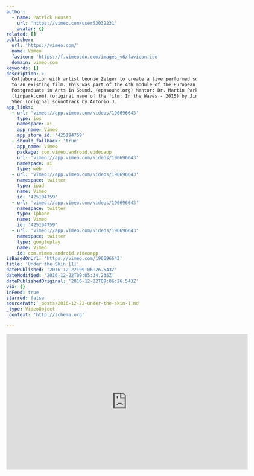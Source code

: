 ```yaml
---
author:
  - name: Patrick Housen
    url: 'https://vimeo.com/user53032231'
    avatar: {}
related: []
publisher:
  url: 'https://vimeo.com/'
  name: Vimeo
  favicon: 'https://f.vimeocdn.com/images_v6/favicon.ico'
  domain: vimeo.com
keywords: []
description: >-
  Collaboration with artist Léonie Zelger to create a live performed soundtrack
  to an existing film. This was part of the 4th module of the European
  Postgraduate in Arts in Sound. (epasound.org) Mentor: Dr. Martin Parker
  (tinpark.com) (original name of the film: In the Waves - 2015) by Jing-Fang
  Shen (original soundtrack by Antonio J.
app_links:
  - url: 'vimeo://app.vimeo.com/videos/196696643'
    type: ios
    namespace: ai
    app_name: Vimeo
    app_store_id: '425194759'
  - should_fallback: 'true'
    app_name: Vimeo
    package: com.vimeo.android.videoapp
    url: 'vimeo://app.vimeo.com/videos/196696643'
    namespace: ai
    type: web
  - url: 'vimeo://app.vimeo.com/videos/196696643'
    namespace: twitter
    type: ipad
    name: Vimeo
    id: '425194759'
  - url: 'vimeo://app.vimeo.com/videos/196696643'
    namespace: twitter
    type: iphone
    name: Vimeo
    id: '425194759'
  - url: 'vimeo://app.vimeo.com/videos/196696643'
    namespace: twitter
    type: googleplay
    name: Vimeo
    id: com.vimeo.android.videoapp
isBasedOnUrl: 'https://vimeo.com/196696643'
title: 'Under the Skin [1]'
datePublished: '2016-12-22T09:06:26.543Z'
dateModified: '2016-12-22T09:05:34.235Z'
datePublishedOriginal: '2016-12-22T09:06:26.543Z'
via: {}
inFeed: true
starred: false
sourcePath: _posts/2016-12-22-under-the-skin-1.md
_type: VideoObject
_context: 'http://schema.org'

---
```

<iframe src="https://cdn.embedly.com/widgets/media.html?src=https%3A%2F%2Fplayer.vimeo.com%2Fvideo%2F196696643&amp;url=https%3A%2F%2Fvimeo.com%2F196696643&amp;image=https%3A%2F%2Fi.vimeocdn.com%2Fvideo%2F609249153_640.jpg&amp;key=b7d04c9b404c499eba89ee7072e1c4f7&amp;type=text%2Fhtml&amp;schema=vimeo" width="640" height="360" scrolling="no" frameborder="0" allowfullscreen="" style=""></iframe>